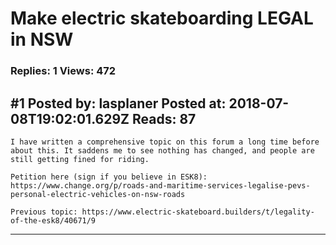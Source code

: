 # Make electric skateboarding LEGAL in NSW

### Replies: 1 Views: 472

## \#1 Posted by: lasplaner Posted at: 2018-07-08T19:02:01.629Z Reads: 87

```
I have written a comprehensive topic on this forum a long time before about this. It saddens me to see nothing has changed, and people are still getting fined for riding.
 
Petition here (sign if you believe in ESK8): https://www.change.org/p/roads-and-maritime-services-legalise-pevs-personal-electric-vehicles-on-nsw-roads

Previous topic: https://www.electric-skateboard.builders/t/legality-of-the-esk8/40671/9
```

---

